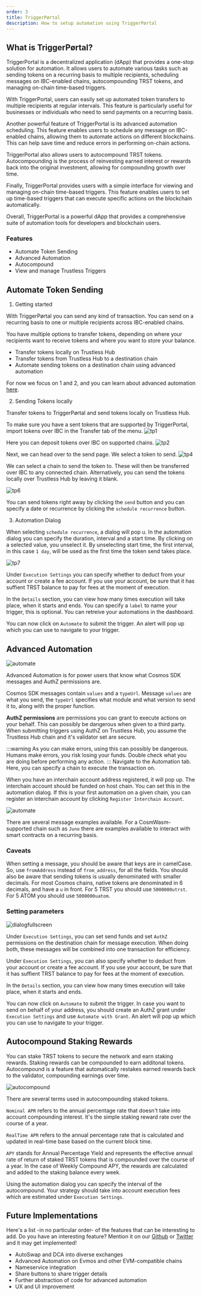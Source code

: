 ```yaml
---
order: 3
title: TriggerPørtal
description: How to setup automation using TriggerPørtal
---
```


## What is TriggerPørtal?

TriggerPortal is a decentralized application (dApp) that provides a one-stop solution for automation. It allows users to automate various tasks such as sending tokens on a recurring basis to multiple recipients, scheduling messages on IBC-enabled chains, autocompounding TRST tokens, and managing on-chain time-based triggers.

With TriggerPortal, users can easily set up automated token transfers to multiple recipients at regular intervals. This feature is particularly useful for businesses or individuals who need to send payments on a recurring basis.

Another powerful feature of TriggerPortal is its advanced automation scheduling. This feature enables users to schedule any message on IBC-enabled chains, allowing them to automate actions on different blockchains. This can help save time and reduce errors in performing on-chain actions.

TriggerPortal also allows users to autocompound TRST tokens. Autocompounding is the process of reinvesting earned interest or rewards back into the original investment, allowing for compounding growth over time.

Finally, TriggerPortal provides users with a simple interface for viewing and managing on-chain time-based triggers. This feature enables users to set up time-based triggers that can execute specific actions on the blockchain automatically.

Overall, TriggerPortal is a powerful dApp that provides a comprehensive suite of automation tools for developers and blockchain users.

### Features

- Automate Token Sending
- Advanced Automation
- Autocompound
- View and manage Trustless Triggers

## Automate Token Sending

1. Getting started

With TriggerPørtal you can send any kind of transaction. You can send on a recurring basis to one or multiple recipients across IBC-enabled chains.

You have multiple options to transfer tokens, depending on where your recipients want to receive tokens and where you want to store your balance.

- Transfer tokens locally on Trustless Hub
- Transfer tokens from Trustless Hub to a destination chain
- Automate sending tokens on a destination chain using advanced automation

For now we focus on 1 and 2, and you can learn about advanced automation [here](#advanced-automation).

2. Sending Tokens locally

Transfer tokens to TriggerPørtal and send tokens locally on Trustless Hub.

To make sure you have a sent tokens that are supported by TriggerPortal, import tokens over IBC in the Transfer tab of the menu.
![tp1](../images/triggerportal/send/tp1.png)

Here you can deposit tokens over IBC on supported chains.
![tp2](../images/triggerportal/send/tp2.png)

Next, we can head over to the send page. We select a token to send.
![tp4](../images/triggerportal/send/tp4.png)

We can select a chain to send the token to. These will then be transferred over IBC to any connected chain.
Alternatively, you can send the tokens locally over Trustless Hub by leaving it blank.

![tp6](../images/triggerportal/send/tp6.png)

You can send tokens right away by clicking the `send` button and you can specify a date or recurrence by clicking the `schedule recurrence` button.

3. Automation Dialog

When selecting `schedule recurrence`, a dialog will pop u. In the automation dialog you can specify the duration, interval and a start time. By clicking on a selected value, you unselect it. By unselecting start time, the first interval, in this case `1 day`, will be used as the first time the token send takes place.

![tp7](../images/triggerportal/send/tp7.png)

Under `Execution Settings` you can specify whether to deduct from your account or create a fee account. If you use your account, be sure that it has suffient TRST balance to pay for fees at the moment of execution.

In the `Details` section, you can view how many times execution will take place, when it starts and ends. You can specify a `label` to name your trigger, this is optional. You can retreive your automations in the dashboard.

You can now click on `Automate` to submit the trigger. An alert will pop up which you can use to navigate to your trigger.

## Advanced Automation

![automate](../images/triggerportal/automate/automate.png)

Advanced Automation is for power users that know what Cosmos SDK messages and AuthZ permissions are.

Cosmos SDK messages contain `values` and a `typeUrl`. Message `values` are what you send, the `typeUrl` specifies what module and what version to send it to, along with the proper function.

**AuthZ permissions** are permissions you can grant to execute actions on your behalf. This can possibly be dangerous when given to a third party. When submitting triggers using AuthZ on Trustless Hub, you assume the Trustless Hub chain and it's validator set are secure.

:::warning As you can make errors, using this can possibly be dangerous. Humans make errors, you risk losing your funds. Double check what you are doing before performing any action.
:::
Navigate to the Automation tab. Here, you can specify a chain to execute the transaction on.

When you have an interchain account address registered, it will pop up. The interchain account should be funded on host chain. You can set this in the automation dialog.
If this is your first automation on a given chain, you can register an interchain account by clicking `Register Interchain Account`.

![automate](../images/triggerportal/automate/register_ica.png)

There are several message examples available. For a CosmWasm-supported chain such as `Juno` there are examples available to interact with smart contracts on a recurring basis.

### Caveats

When setting a message, you should be aware that keys are in camelCase. So, use `fromAddress` instead of `from_address`, for all the fields. You should also be aware that sending tokens is usually denominated with smaller decimals. For most Cosmos chains, native tokens are denominated in 6 decimals, and have a `u` in front. For 5 TRST you should use `5000000utrst`.  For 5 ATOM you should use `5000000uatom`.

### Setting parameters

![dialogfullscreen](../images/triggerportal/automate/dialogfullscreen.png)

Under `Execution Settings`, you can set send funds and set `AuthZ` permissions on the destination chain for message execution. When doing both, these messages will be combined into one transaction for efficiency.

Under `Execution Settings`, you can also specify whether to deduct from your account or create a fee account. If you use your account, be sure that it has suffient TRST balance to pay for fees at the moment of execution.

In the `Details` section, you can view how many times execution will take place, when it starts and ends.

You can now click on `Automate` to submit the trigger. In case you want to send on behalf of your address, you should create an AuthZ grant under `Execution Settings` and use `Automate with Grant`. An alert will pop up which you can use to navigate to your trigger.

## Autocompound Staking Rewards

You can stake TRST tokens to secure the network and earn staking rewards. Staking rewards can be compounded to earn additonal tokens.
Autocompound is a feature that automatically restakes earned rewards back to the validator, compounding earnings over time.

![autocompound](../images/triggerportal/automate/autocompound.png)

There are several terms used in autocompounding staked tokens.

`Nominal APR` refers to the annual percentage rate that doesn't take into account compounding interest. It's the simple staking reward rate over the course of a year.

`RealTime APR` refers to the annual percentage rate that is calculated and updated in real-time base based on the current block time.

`APY` stands for Annual Percentage Yield and represents the effective annual rate of return of staked TRST tokens that is compounded over the course of a year. In the case of Weekly Compound APY, the rewards are calculated and added to the staking balance every week.

Using the automation dialog you can specify the interval of the autocompound. Your strategy should take into account execution fees which are estimated under `Execution Settings`.

## Future Implementations

Here's a list -in  no particular order- of the features that can be interesting to add.
Do you have an interesting feature? Mention it on our [Github](https://github.com/trstlabs/triggerportal-frontend) or [Twitter](https://twitter.com/trustlesshub?) and it may get implemented!

- AutoSwap and DCA into diverse exchanges
- Advanced Automation on Evmos and other EVM-compatible chains
- Nameservice integration
- Share buttons to share trigger details
- Further abstraction of code for advanced automation
- UX and UI improvement
